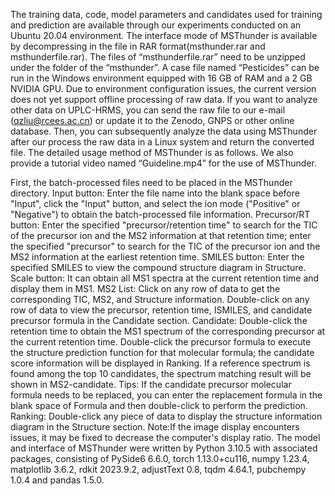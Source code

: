 The training data, code, model parameters and candidates used for training and prediction are available through our experiments conducted on an Ubuntu 20.04 environment. The interface mode of MSThunder is available by decompressing in the file in RAR format(msthunder.rar and msthunderfile.rar). The files of “msthunderfile.rar” need to be unzipped under the folder of the “msthunder”. A case file named “Pesticides” can be run in the Windows environment equipped with 16 GB of RAM and a 2 GB NVIDIA GPU. Due to environment configuration issues, the current version does not yet support offline processing of raw data. If you want to analyze other data on UPLC-HRMS, you can send the raw file to our e-mail (qzliu@rcees.ac.cn) or update it to the Zenodo, GNPS or other online database. Then, you can subsequently analyze the data using MSThunder after our process the raw data in a Linux system and return the converted file. The detailed usage method of MSThunder is as follows. We also provide a tutorial video named “Guideline.mp4” for the use of MSThunder.

First, the batch-processed files need to be placed in the MSThunder directory. 
Input button: Enter the file name into the blank space before "Input", click the "Input" button, and select the ion mode ("Positive" or "Negative") to obtain the batch-processed file information. 
Precursor/RT button: Enter the specified "precursor/retention time" to search for the TIC of the precursor ion and the MS2 information at that retention time; enter the specified "precursor" to search for the TIC of the precursor ion and the MS2 information at the earliest retention time. 
SMILES button: Enter the specified SMILES to view the compound structure diagram in Structure. 
Scale button: It can obtain all MS1 spectra at the current retention time and display them in MS1.
MS2 List: Click on any row of data to get the corresponding TIC, MS2, and Structure information. Double-click on any row of data to view the precursor, retention time, ISMILES, and candidate precursor formula in the Candidate section. 
Candidate: Double-click the retention time to obtain the MS1 spectrum of the corresponding precursor at the current retention time. Double-click the precursor formula to execute the structure prediction function for that molecular formula; the candidate score information will be displayed in Ranking. If a reference spectrum is found among the top 10 candidates, the spectrum matching result will be shown in MS2-candidate. Tips: If the candidate precursor molecular formula needs to be replaced, you can enter the replacement formula in the blank space of Formula and then double-click to perform the prediction. 
Ranking: Double-click any piece of data to display the structure information diagram in the Structure section. 
Note:If the image display encounters issues, it may be fixed to decrease the computer's display ratio.
The model and interface of MSThunder were written by Python 3.10.5 with associated packages, consisting of PySide6 6.6.0, torch 1.13.0+cu116, numpy 1.23.4, matplotlib 3.6.2, rdkit 2023.9.2, adjustText 0.8, tqdm 4.64.1, pubchempy 1.0.4 and pandas 1.5.0.

